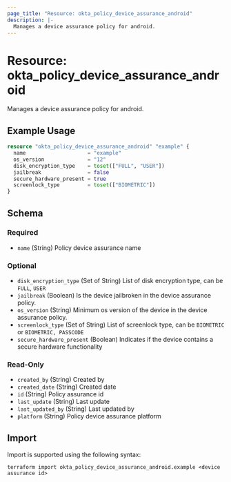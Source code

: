 ```yaml
---
page_title: "Resource: okta_policy_device_assurance_android"
description: |-
  Manages a device assurance policy for android.
---
```


# Resource: okta_policy_device_assurance_android

Manages a device assurance policy for android.

## Example Usage

```terraform
resource "okta_policy_device_assurance_android" "example" {
  name                    = "example"
  os_version              = "12"
  disk_encryption_type    = toset(["FULL", "USER"])
  jailbreak               = false
  secure_hardware_present = true
  screenlock_type         = toset(["BIOMETRIC"])
}
```

<!-- schema generated by tfplugindocs -->
## Schema

### Required

- `name` (String) Policy device assurance name

### Optional

- `disk_encryption_type` (Set of String) List of disk encryption type, can be `FULL`, `USER`
- `jailbreak` (Boolean) Is the device jailbroken in the device assurance policy.
- `os_version` (String) Minimum os version of the device in the device assurance policy.
- `screenlock_type` (Set of String) List of screenlock type, can be `BIOMETRIC` or `BIOMETRIC, PASSCODE`
- `secure_hardware_present` (Boolean) Indicates if the device contains a secure hardware functionality

### Read-Only

- `created_by` (String) Created by
- `created_date` (String) Created date
- `id` (String) Policy assurance id
- `last_update` (String) Last update
- `last_updated_by` (String) Last updated by
- `platform` (String) Policy device assurance platform

## Import

Import is supported using the following syntax:

```shell
terraform import okta_policy_device_assurance_android.example <device assurance id>
```
